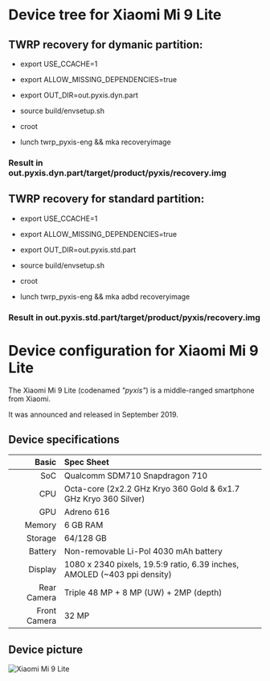 # Device tree for Xiaomi Mi 9 Lite
## TWRP recovery for dymanic partition:
- export USE_CCACHE=1
- export ALLOW_MISSING_DEPENDENCIES=true
- export OUT_DIR=out.pyxis.dyn.part

- source build/envsetup.sh
- croot
- lunch twrp_pyxis-eng && mka recoveryimage

### Result in out.pyxis.dyn.part/target/product/pyxis/recovery.img

## TWRP recovery for standard partition:
- export USE_CCACHE=1
- export ALLOW_MISSING_DEPENDENCIES=true
- export OUT_DIR=out.pyxis.std.part

- source build/envsetup.sh
- croot
- lunch twrp_pyxis-eng && mka adbd recoveryimage

### Result in out.pyxis.std.part/target/product/pyxis/recovery.img

Device configuration for Xiaomi Mi 9 Lite
=========================================

The Xiaomi Mi 9 Lite (codenamed _"pyxis"_) is a middle-ranged smartphone from Xiaomi.

It was announced and released in September 2019.

## Device specifications

Basic        | Spec Sheet
------------:|:-------------------------
SoC          | Qualcomm SDM710 Snapdragon 710
CPU          | Octa-core (2x2.2 GHz Kryo 360 Gold & 6x1.7 GHz Kryo 360 Silver)
GPU          | Adreno 616
Memory       | 6 GB RAM
Storage      | 64/128 GB
Battery      | Non-removable Li-Pol 4030 mAh battery
Display      | 1080 x 2340 pixels, 19.5:9 ratio, 6.39 inches, AMOLED (~403 ppi density)
Rear Camera  | Triple 48 MP + 8 MP (UW) + 2MP (depth)
Front Camera | 32 MP

## Device picture

![Xiaomi Mi 9 Lite](https://camo.githubusercontent.com/861a6ed140e19383f649a937bda46cf749b0ec0d91b7aab4ae5fe02415368f21/68747470733a2f2f66646e322e67736d6172656e612e636f6d2f76762f706963732f7869616f6d692f7869616f6d692d6d692d6363392d322e6a7067 "Xiaomi Mi 9 Lite")
